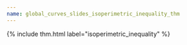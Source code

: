 ```yaml
---
name: global_curves_slides_isoperimetric_inequality_thm
---
```


{% include thm.html label="isoperimetric_inequality" %}
